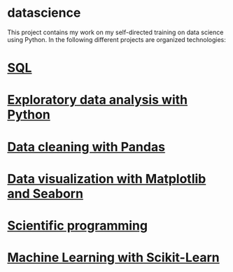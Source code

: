 # datascience
This project contains my work on my self-directed training on data science using Python. In the following different projects are organized 
technologies:

[SQL](SQL)
==========================

[Exploratory data analysis with Python](Exploratory_Data-Analysis)
==========================

[Data cleaning with Pandas](Data_Cleaning)
==========================

[Data visualization with Matplotlib and Seaborn](Data_visualization)
==========================

[Scientific programming](Python_for_scientists_coding)
==========================

[Machine Learning with Scikit-Learn](DataCamp_projects)
==========================
